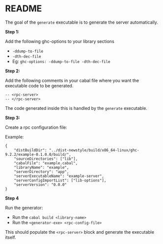 # README

The goal of the `generate` executable is to generate the server automatically.

**Step 1:**

Add the following ghc-options to your library sections
- `-ddump-to-file`
- `-dth-dec-file`
- Eg: `ghc-options: -ddump-to-file -dth-dec-file`

**Step 2:**

Add the following comments in your cabal file where you want the executable code
to be generated.

```
-- <rpc-server>
-- </rpc-server>
```

The code generated inside this is handled by the `generate` executable.

**Step 3:**

Create a rpc configuration file:

Example:
```
{
    "distBuildDir": "../dist-newstyle/build/x86_64-linux/ghc-9.2.2/example-0.1.0.0/build/",
    "sourceDirectories": ["lib"],
    "cabalFile": "example.cabal",
    "libraryName": "example",
    "serverDirectory": "app",
    "serverExecutableName": "example-server",
    "serverConfigImportList": ["lib-options"],
    "serverVersion": "0.0.0"
}
```

**Step 4**

Run the generator:

- Run the `cabal build <library-name>`
- Run the `<generator-exe> <rpc-config-file>`

This should populate the `<rpc-server>` block and generate the executable
itself.
